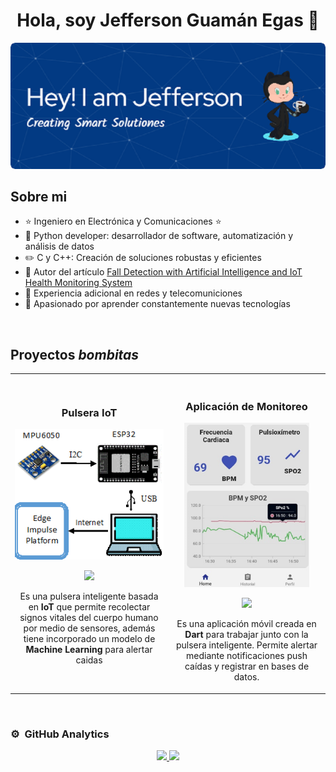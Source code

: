 <div align="center">
<h1 align="center">Hola, soy <a >Jefferson Guamán Egas</a> 👋</h1>
</div>
<img src="./bannerJG.png">

## Sobre mi

- ⭐ Ingeniero en Electrónica y Comunicaciones ⭐ 
- 📲  Python developer: desarrollador de software, automatización y análisis de datos
- ✏️ C y C++: Creación de soluciones robustas y eficientes
- 📗 Autor del artículo [Fall Detection with Artificial Intelligence and IoT Health Monitoring System](https://ieeexplore.ieee.org/document/10308997)
- 🎥 Experiencia adicional en redes y telecomuniciones
- 🧑 Apasionado por aprender constantemente nuevas tecnologías
<br>

## Proyectos *bombitas*
<table>
<tr>
<td width="50%">
<h3 align="center">Pulsera IoT</h3>
<div align="center">
<a href="https://github.com/JeffersonG96/EdgeImpulse-ESP32-Platformio" target="_blank"><img src="./sp32.png" width="250" alt="Pulsera IoT"></a>
<p>
<a href="https://github.com/JeffersonG96/EdgeImpulse-ESP32-Platformio" target="_blank">
<img src="https://img.shields.io/badge/CÓDIGO-ff9?style=for-the-badge&logo=github&logoColor=black">
</a>

</p>
<p>Es una pulsera inteligente basada en <strong>IoT</strong> que permite recolectar signos vitales del cuerpo humano por medio de sensores, además tiene incorporado un modelo de <strong>Machine Learning</strong> para alertar caidas</p>
</div>
                                                                                      
</td>
<td width="50%">
               <br>
<h3 align="center">Aplicación de Monitoreo</h3>
<div align="center">                                       
<a href="https://github.com/JeffersonG96/flutter-ts" target="_blank"><img src="./app.png" width="200" alt="Aplicación de Monitoreo"></a>
<br>
<p>
<a href="https://github.com/JeffersonG96/flutter-ts" target="_blank">
<img src="https://img.shields.io/badge/C%C3%93DIGO-80ffaa?style=for-the-badge&logo=github&logoColor=black">
</a>

</p>
</p>Es una aplicación móvil creada en <strong>Dart</strong> para trabajar junto con la pulsera inteligente. Permite alertar mediante notificaciones push caídas y registrar en bases de datos.</p>
</div>                                                             
</table>                                                                                 
</div>
<br>

### ⚙️ &nbsp;GitHub Analytics

<p align="center">
<a href="https://github.com/JeffersonG96">
  <img height="180em" src="https://github-readme-stats-eight-theta.vercel.app/api?username=JeffersonG96&show_icons=true&theme=algolia&include_all_commits=true&count_private=true"/>
  <img height="180em" src="https://github-readme-stats-eight-theta.vercel.app/api/top-langs/?username=JeffersonG96&layout=compact&langs_count=8&theme=algolia"/>
  
</a>
</p>



